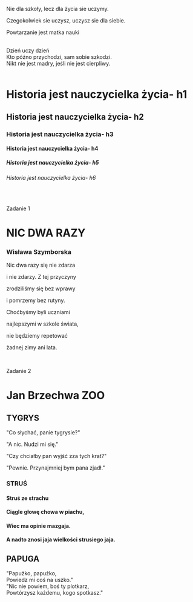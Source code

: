 <p>Nie dla szkoły, lecz dla życia sie uczymy.</p>
<p>Czegokolwiek sie uczysz, uczysz sie dla siebie.</p>
<p>Powtarzanie jest matka nauki</p>
<br>

<div>Dzień uczy dzień</div>
<div>Kto późno przychodzi, sam sobie szkodzi.</div>
<div>Nikt nie jest madry, jeśli nie jest cierpliwy.</div>

<br>

<h1>Historia jest nauczycielka życia- h1</h1>
<h2>Historia jest nauczycielka życia- h2</h2>
<h3>Historia jest nauczycielka życia- h3</h3>
<h4>Historia jest nauczycielka życia- h4</h4>
<h5>Historia jest nauczycielka życia- h5</h5>
<h6>Historia jest nauczycielka życia- h6</h6>

<br>

Zadanie 1

<h1>NIC DWA RAZY</h1>
<h3>Wisława Szymborska</h3>
<p>Nic dwa razy się nie zdarza</p>
<p>i nie zdarzy. Z tej przyczyny</p>
<p>zrodziliśmy się bez wprawy</p>
<p>i pomrzemy bez rutyny.</p>
<p>Choćbyśmy byli uczniami</p>
<p>najlepszymi w szkole świata,</p>
<p>nie będziemy repetować</p>
<p>żadnej zimy ani lata.</p>

<br>

Zadanie 2
<h1>Jan Brzechwa ZOO</h1>

<h2>TYGRYS</h2>
<p>"Co słychać, panie tygrysie?"</p>
<p>"A nic. Nudzi mi się."</p>
<p>"Czy chciałby pan wyjść zza tych krat?"</p>
<p>"Pewnie. Przynajmniej bym pana zjadł."</p>


<h3>STRUŚ</h3>
<h4>Struś ze strachu</h4>
<h4>Ciągle głowę chowa w piachu,</h4>
<h4>Wiec ma opinie mazgaja.</h4>
<h4>A nadto znosi jaja wielkości strusiego jaja.</h4>


<h2>PAPUGA</h2>
<div>"Papużko, papużko,</div>
<div>Powiedz mi coś na uszko."</div>
<div>"Nic nie powiem, boś ty plotkarz,</div>
<div>Powtórzysz każdemu, kogo spotkasz."</div>
